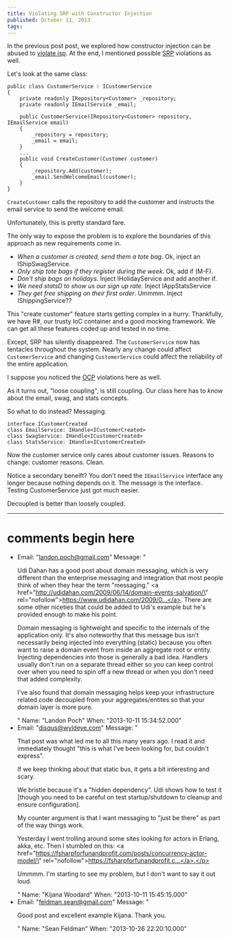 ```yaml
---
title: Violating SRP with Constructor Injection
published: October 11, 2013
tags: 
---
```


In the previous post post, we explored how constructor injection can be abused to [violate isp][violating isp]. At the end, I mentioned possible [SRP] violations as well.

Let's look at the same class:

    public class CustomerService : ICustomerService
    {
        private readonly IRepository<Customer> _repository;
        private readonly IEmailService _email;

        public CustomerService(IRepository<Customer> repository, IEmailService email)
        {
            _repository = repository;
            _email = email;
        }
        ...
        public void CreateCustomer(Customer customer)
        {
            _repository.Add(customer);
            _email.SendWelcomeEmail(customer);
        }
    }

`CreateCustomer` calls the repository to add the customer and instructs the email service to send the welcome email.

Unfortunately, this is pretty standard fare.

The only way to expose the problem is to explore the boundaries of this approach as new requirements come in.

+ *When a customer is created, send them a tote bag*.  Ok, inject an IShipSwagService.
+ *Only ship tote bags if they register during the week*. Ok, add if (M-F).
+ *Don't ship bags on holidays*. Inject IHolidayService and add another if.
+ *We need statsD to show us our sign up rate*. Inject IAppStatsService
+ *They get free shipping on their first order*. Ummmm. Inject IShippingService??

This "create customer" feature starts getting complex in a hurry. Thankfully, we have R#, our trusty IoC container and a good mocking framework. We can get all these features coded up and tested in no time.

Except, SRP has silently disappeared. The `CustomerService` now has tentacles throughout the system. Nearly any change could affect `CustomerService` and changing `CustomerService` could affect the reliability of the entire application.

I suppose you noticed the [OCP] violations here as well.

As it turns out, "loose coupling", is still coupling. Our class here has to _know_ about the email, swag, and stats concepts.

So what to do instead? Messaging.

    interface ICustomerCreated
    class EmailService: IHandle<ICustomerCreated>
    class SwagService: IHandle<ICustomerCreated>
    class StatsService: IHandle<ICustomerCreated>

Now the customer service only cares about customer issues. Reasons to change: customer reasons. Clean.

Notice a secondary beneift? You don't need the `IEmailService` interface any longer because nothing depends on it. The message is the interface. Testing CustomerService just got much easier.

Decoupled is better than loosely coupled.

[violating isp]: /violating-isp-with-constructor-injection
[srp]: https://en.wikipedia.org/wiki/Single_responsibility_principle
[ocp]: https://en.wikipedia.org/wiki/Open/closed_principle

---
# comments begin here

- Email: "landon.poch@gmail.com"
  Message: "<p>Udi Dahan has a good post about domain messaging, which is very different than the enterprise messaging and integration that most people think of when they hear the term \"messaging.\"   <a href=\"http://udidahan.com/2009/06/14/domain-events-salvation/\" rel=\"nofollow\">https://www.udidahan.com/2009/0...</a>.  There are some other niceties that could be added to Udi's example but he's provided enough to make his point.</p><p>Domain messaging is lightweight and specific to the internals of the application only.  It's also noteworthy that this message bus isn't necessarily being injected into everything (static) because you often want to raise a domain event from inside an aggregate root or entity.  Injecting dependencies into those is generally a bad idea.  Handlers usually don't run on a separate thread either so you can keep control over when you need to spin off a new thread or when you don't need that added complexity.</p><p>I've also found that domain messaging helps keep your infrastructure related code decoupled from your aggregates/entites so that your domain layer is more pure.</p>"
  Name: "Landon Poch"
  When: "2013-10-11 15:34:52.000"
- Email: "disqus@wyldeye.com"
  Message: "<p>That post was what led me to all this many years ago. I read it and immediately thought \"this is what I've been looking for, but couldn't express\".</p><p>If we keep thinking about that static bus, it gets a bit interesting and scary.</p><p>We bristle because it's a \"hidden dependency\". Udi shows how to test it [though you need to be careful on test startup/shutdown to cleanup and ensure configuration].</p><p>My counter argument is that I want messaging to \"just be there\" as part of the way things work.</p><p>Yesterday I went trolling around some sites looking for actors in Erlang, akka, etc. Then I stumbled on this: <a href=\"https://fsharpforfunandprofit.com/posts/concurrency-actor-model/\" rel=\"nofollow\">https://fsharpforfunandprofit.c...</a>.</p><p>Ummmm. I'm starting to see my problem, but I don't want to say it out loud.</p>"
  Name: "Kijana Woodard"
  When: "2013-10-11 15:45:15.000"
- Email: "feldman.sean@gmail.com"
  Message: "<p>Good post and excellent example Kijana. Thank you.</p>"
  Name: "Sean Feldman"
  When: "2013-10-26 22:20:10.000"